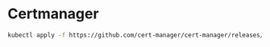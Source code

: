 # Certmanager

```sh
kubectl apply -f https://github.com/cert-manager/cert-manager/releases/latest/download/cert-manager.yaml
```
